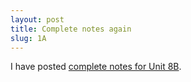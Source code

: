 ```yaml
---
layout: post
title: Complete notes again
slug: 1A
---
```


I have posted [complete notes for Unit 8B](/materials/corona.complete.pdf).
